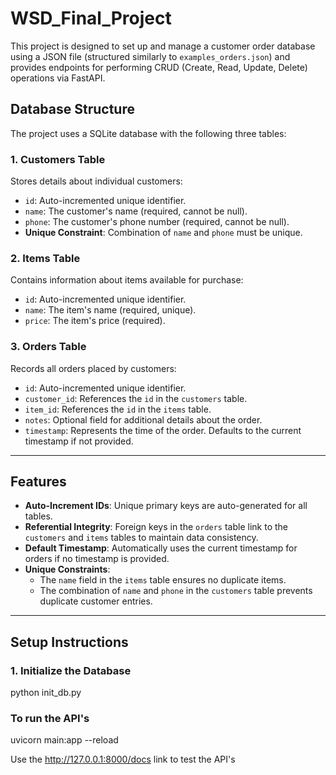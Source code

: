 # WSD_Final_Project

This project is designed to set up and manage a customer order database using a JSON file (structured similarly to `examples_orders.json`) and provides endpoints for performing CRUD (Create, Read, Update, Delete) operations via FastAPI.

## Database Structure

The project uses a SQLite database with the following three tables:

### 1. Customers Table
Stores details about individual customers:
- `id`: Auto-incremented unique identifier.
- `name`: The customer's name (required, cannot be null).
- `phone`: The customer's phone number (required, cannot be null).
- **Unique Constraint**: Combination of `name` and `phone` must be unique.

### 2. Items Table
Contains information about items available for purchase:
- `id`: Auto-incremented unique identifier.
- `name`: The item's name (required, unique).
- `price`: The item's price (required).

### 3. Orders Table
Records all orders placed by customers:
- `id`: Auto-incremented unique identifier.
- `customer_id`: References the `id` in the `customers` table.
- `item_id`: References the `id` in the `items` table.
- `notes`: Optional field for additional details about the order.
- `timestamp`: Represents the time of the order. Defaults to the current timestamp if not provided.

---

## Features
- **Auto-Increment IDs**: Unique primary keys are auto-generated for all tables.
- **Referential Integrity**: Foreign keys in the `orders` table link to the `customers` and `items` tables to maintain data consistency.
- **Default Timestamp**: Automatically uses the current timestamp for orders if no timestamp is provided.
- **Unique Constraints**: 
  - The `name` field in the `items` table ensures no duplicate items.
  - The combination of `name` and `phone` in the `customers` table prevents duplicate customer entries.

---

## Setup Instructions

### 1. Initialize the Database

python init_db.py

### To run the API's

uvicorn main:app --reload

Use the http://127.0.0.1:8000/docs link to test the API's